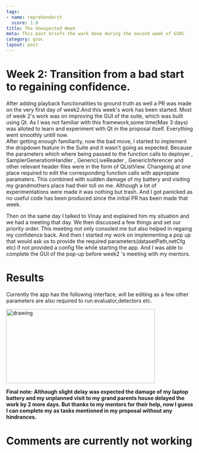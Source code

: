 ```yaml
---
tags:
- name: reprehenderit
  score: 1.0
title: The Unexpected Week
meta: This post briefs the work done during the second week of GSOC
category: gsoc
layout: post
---
```

# Week 2: Transition from a bad start to regaining confidence.
 After adding playback functionalities to ground truth as well
a PR was made on the very first day of week2.And this week's
work has been started. Most of week 2's work was on improving
the GUI of the suite, which was built using Qt. As I was not
familiar with this framework,some time(Max 3 days) was alloted
to learn and experiment with Qt in the proposal itself.
Everything went smoothly untill now.  
After getting enough familiarity, now the bad move, I started to implement the
dropdown feature in the Suite and it wasn't going as expected.
Because the parameters which where being passed to the function
calls to deployer , SamplerGenerationHandler ,
GenericLiveReader , GenericInferencer and other relevant header
files were in the form of QListView. Changeing at one place
required to edit the corresponding function calls with
appropiate paramaters. This combined with sudden damage of my
battery and visiting my grandmothers place had their toll on
me. Although a lot of experimentations were made it was nothing
but trash. And I got panicked as no useful code has been
produced since the initial PR has been made that week.    

Then on the same day I talked to Vinay and explained him my
situation and we had a meeting that day. We then discussed a
few things and set our priority order. This meeting not only
consoled me but also helped in regaing my confidence back. And
then I started my work on implementing a pop up that would ask
us to provide the required parameters(datasetPath,netCfg etc)
if not provided a config file while starting the app. And I was
able to complete the GUI of the pop-up before week2 's meeting
with my mentors.

# Results
Currently the app has the following interface, will be editing
as a few other parameters are also required to run
evaluator,detectors etc.

<img src="{{site.baseurl}}/img/week_2.png" width="400" height ="200" alt="drawing">     

**Final note: Although slight delay was expected the damage of
my laptop battery and my unplanned visit to my grand parents
house delayed the work by 2 more days. But thanks to my mentors
for their help, now I guess I can complete my as tasks
mentioned in my proposal without any hindrances.**

# Comments are currently not working
